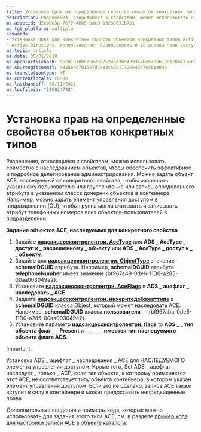 ```yaml
---
title: Установка прав на определенные свойства объектов конкретных типов
description: Разрешения, относящиеся к свойствам, можно использовать совместно с наследованием объектов, чтобы обеспечить эффективное и подробное делегирование администрирования.
ms.assetid: d2ebbe3a-78f7-4bb5-bac0-13236031b7b1
ms.tgt_platform: multiple
keywords:
- Установка прав для конкретных свойств объектов конкретных типов Active Directory
- Active Directory, использование, безопасность и установка прав доступа к конкретным свойствам
ms.topic: article
ms.date: 05/31/2018
ms.openlocfilehash: 86c01070b5c5b23e7524bd3b54293576e578861e0120b431e6dc95b7a5b4cc4b
ms.sourcegitcommit: e858bbe701567d4583c50a11326e42d7ea51804b
ms.translationtype: MT
ms.contentlocale: ru-RU
ms.lasthandoff: 08/11/2021
ms.locfileid: "119024742"
---
```

# <a name="setting-rights-to-specific-properties-of-specific-types-of-objects"></a>Установка прав на определенные свойства объектов конкретных типов

Разрешения, относящиеся к свойствам, можно использовать совместно с наследованием объектов, чтобы обеспечить эффективное и подробное делегирование администрирования. Можно задать объект ACE, наследуемый от конкретного свойства, чтобы разрешить указанному пользователю или группе чтение или запись определенного атрибута в указанном классе дочерних объектов в контейнере. Например, можно задать элемент управления доступом в подразделении (OU), чтобы группа могла считывать и записывать атрибут телефонных номеров всех объектов-пользователей в подразделении.

**Задание объектов ACE, наследуемых для конкретного свойства**

1.  Задайте [**иадсакцессконтролентри. AceType**](/windows/desktop/ADSI/iadsaccesscontrolentry-property-methods) для **ADS \_ AceType \_ доступ к \_ разрешенному \_ объекту** или **ADS \_ AceType \_ доступ к \_ \_ объекту**.
2.  Задайте для [**иадсакцессконтролентри. ObjectType**](/windows/desktop/ADSI/iadsaccesscontrolentry-property-methods) значение **schemaIDGUID** атрибута. Например, **schemaIDGUID** атрибута **telephoneNumber** имеет значение {bf967a49-0de6-11D0-a285-00aa003049e2}.
3.  Установите [**иадсакцессконтролентри. AceFlags**](/windows/desktop/ADSI/iadsaccesscontrolentry-property-methods) в **ADS \_ ацефлаг \_ наследовать \_ ACE**.
4.  Задайте [**иадсакцессконтролентри. инхеритедобжекттипе**](/windows/desktop/ADSI/iadsaccesscontrolentry-property-methods) в **schemaIDGUID** класса Object, который может наследовать ACE. Например, **schemaIDGUID** класса **пользователя** — {bf967aba-0de6-11D0-a285-00aa003049e2}.
5.  Установите параметр [**иадсакцессконтролентри. flags**](/windows/desktop/ADSI/iadsaccesscontrolentry-property-methods) to **ADS \_ \_ тип объекта флаг \_ \_ Present** и **\_ \_ \_ \_ \_ имеется тип наследуемого объекта флага ADS**.

> [!IMPORTANT]
> Установка ADS \_ ацефлаг \_ наследования \_ ACE для НАСЛЕДУЕМОГО элемента управления доступом. Кроме того, Set ADS \_ ацефлаг \_ наследует \_ только \_ ACE, если тип объекта, к которому применяется этот ACE, не соответствует типу объекта контейнера, в котором указан элемент управления доступом. Если это не сделано, запись ACE также вступит в силу в контейнере и может предоставить непредвиденные права.

 

Дополнительные сведения и примеры кода, которые можно использовать для задания этого типа ACE, см. в разделе [пример кода для настройки записи ACE в объекте каталога](example-code-for-setting-an-ace-on-a-directory-object.md).

 

 